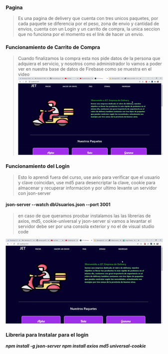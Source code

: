 ### Pagina
> Es una pagina de delivery que cuenta con tres unicos paquetes, por cada paquete se diferencia por el peso, zona de envio y cantidad de envios, cuenta con un Login y un carrito de compra, la unica seccion que no funciona por el momento es el link de hacer un envio.

### Funcionamiento de Carrito de Compra
> Cuando finalizamos la compra esta nos pide datos de la persona que adquiera el servicio, y nosotros como administrador lo vamos a poder
> ver en nuestra base de datos de Firebase como se muestra en el video
![ALT](https://github.com/FxIvan/delivery-jet/blob/firebase/src/GIF/carritodecompra.gif.gif?raw=true)

### Funcionamiento del Login
> Esto lo aprendi fuera del curso, use axio para verificar que el usuario y clave coincidan, use md5 para desencriptar la clave, cookie para almacenar y recuperar
> informacion y por ultimo levante un servidor con json-server
> 
#### json-server --watch dbUsuarios.json --port 3001 ####
> en caso de que queramos proobar instalamos las las librerias de axios, md5, cookie-universal y json-server
> si vamos a levantar el servidor debe ser por una consola exterior y no el de visual studio code

![ALT](https://github.com/FxIvan/delivery-jet/blob/firebase/src/GIF/ezgif.com-gif-maker.gif?raw=true)

### Libreria para Instalar para el login  ###
***npm install -g json-server***
***npm install axios md5 universal-cookie***
